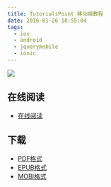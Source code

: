 ```yaml
---
title: TutorialsPoint 移动端教程
date: 2016-01-26 10:55:04
tags:
  - ios
  - android
  - jquerymobile
  - ionic
---
```


![](https://ek8whxe.cloudimg.io/s/width/226/https://www.gitbook.com/cover/book/wizardforcel/tutorialspoint-mobile.jpg?build=1452495789786&v=12.0.4)


<!--more-->

## 在线阅读 ##

+ [在线阅读](https://www.gitbook.com/book/wizardforcel/tutorialspoint-mobile/details)

## 下载 ##

+ [PDF格式](https://www.gitbook.com/download/pdf/book/wizardforcel/tutorialspoint-mobile)
+ [EPUB格式](https://www.gitbook.com/download/epub/book/wizardforcel/tutorialspoint-mobile)
+ [MOBI格式](https://www.gitbook.com/download/mobi/book/wizardforcel/tutorialspoint-mobile)